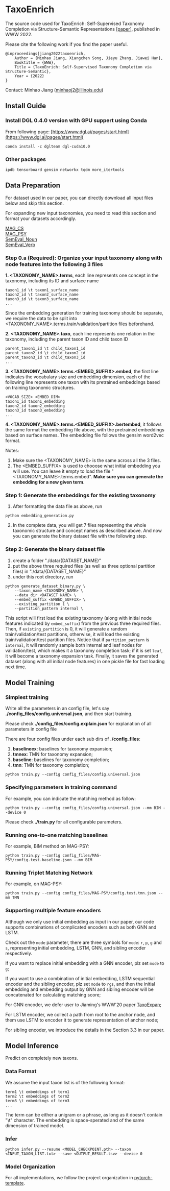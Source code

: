 # TaxoEnrich

The source code used for TaxoEnrich: Self-Supervised Taxonomy Completion via Structure-Semantic Representations [[paper]](https://arxiv.org/abs/2202.04887), published in WWW 2022.

Please cite the following work if you find the paper useful.

```
@inproceedings{jiang2022taxoenrich,
	Author = {Minhao Jiang, Xiangchen Song, Jieyu Zhang, Jiawei Han}, 
	Booktitle = {WWW},
	Title = {TaxoEnrich: Self-Supervised Taxonomy Completion via Structure-Semantic},
	Year = {2022}
}	
```

Contact: Minhao Jiang (minhaoj2@illinois.edu)

## Install Guide

### Install DGL 0.4.0 version with GPU suppert using Conda

From following page: [https://www.dgl.ai/pages/start.html](https://www.dgl.ai/pages/start.html)

```
conda install -c dglteam dgl-cuda10.0
```

### Other packages

```
ipdb tensorboard gensim networkx tqdm more_itertools
```

## Data Preparation

For dataset used in our paper, you can directly download all input files below and skip this section.

For expanding new input taxonomies, you need to read this section and format your datasets accordingly.

[MAG_CS](https://drive.google.com/file/d/1SkH74aTW6lfmuZll06wBFwv_R1Pt6kLC/view?usp=sharing) \
[MAG_PSY](https://drive.google.com/file/d/1cTr4n65ymLneUP_9wUitNgZ1Nbl9jXZ0/view?usp=sharing) \
[SemEval_Noun](https://drive.google.com/file/d/1YdHTQp5YxLFHroF9_qvK9dGZWh8Ivi7H/view?usp=sharing) \
[SemEval_Verb](https://drive.google.com/file/d/1mdOYKHMSVT6lvYBRWROC1SJSpMxA-hK3/view?usp=sharing) 

### Step 0.a (Required): Organize your input taxonomy along with node features into the following 3 files

**1. <TAXONOMY_NAME>.terms**, each line represents one concept in the taxonomy, including its ID and surface name

```
taxon1_id \t taxon1_surface_name
taxon2_id \t taxon2_surface_name
taxon3_id \t taxon3_surface_name
...
```
Since the embedding generation for training taxonomy should be separate, we require the data to be split into <TAXONOMY_NAME>.terms.train/validation/partition files beforehand.

**2. <TAXONOMY_NAME>.taxo**, each line represents one relation in the taxonomy, including the parent taxon ID and child taxon ID

```
parent_taxon1_id \t child_taxon1_id
parent_taxon2_id \t child_taxon2_id
parent_taxon3_id \t child_taxon3_id
...
```

**3. <TAXONOMY_NAME>.terms.<EMBED_SUFFIX>.embed**, the first line indicates the vocabulary size and embedding dimension, each of the following line represents one taxon with its pretrained embeddings based on training taxonomic structures.

```
<VOCAB_SIZE> <EMBED_DIM>
taxon1_id taxon1_embedding
taxon2_id taxon2_embedding
taxon3_id taxon3_embedding
...
```

**4. <TAXONOMY_NAME>.terms.<EMBED_SUFFIX>.bertembed**, it follows the same format the embedding file above, with the pretrained embeddings based on surface names.
The embedding file follows the gensim word2vec format.

Notes:

1. Make sure the <TAXONOMY_NAME> is the same across all the 3 files.
2. The <EMBED_SUFFIX> is used to chooose what initial embedding you will use. You can leave it empty to load the file "<TAXONOMY_NAME>.terms.embed". **Make sure you can generate the embedding for a new given term.**
### Step 1: Generate the embeddings for the existing taxonomy

1. After formatting the data file as above, run

```python embedding_generation.py```

2. In the complete data, you will get 7 files representing the whole taxonomic structure and concept names as described above. And now you can generate the binary dataset file with the following step.

### Step 2: Generate the binary dataset file

1. create a folder "./data/{DATASET_NAME}"
2. put the above three required files (as well as three optional partition files) in "./data/{DATASET_NAME}"
3. under this root directory, run

```
python generate_dataset_binary.py \
    --taxon_name <TAXONOMY_NAME> \
    --data_dir <DATASET_NAME> \
    --embed_suffix <EMBED_SUFFIX> \
    --existing_partition 1 \
    --partition_pattern internal \
```

This script will first load the existing taxonomy (along with initial node features indicated by `embed_suffix`) from the previous three required files.
Then, if `existing_partition` is 0, it will generate a random train/validation/test partitions, otherwise, it will load the existing train/validation/test partition files.
Notice that if `partition_pattern` is `internal`, it will randomly sample both internal and leaf nodes for validation/test, which makes it a taxonomy completion task; if it is set `leaf`, it will become a taxonomy expansion task.
Finally, it saves the generated dataset (along with all initial node features) in one pickle file for fast loading next time.


## Model Training

### Simplest training

Write all the parameters in an config file, let's say **./config_files/config.universal.json**, and then start training.

Please check **./config_files/config.explain.json** for explanation of all parameters in config file

There are four config files under each sub dirs of **./config_files**:

1. **baselineex**: baselines for taxonomy expansion;
2. **tmnex**: TMN for taxonomy expansion;
3. **baseline**: baselines for taxonomy completion;
4. **tmn**: TMN for taxonomy completion;

```
python train.py --config config_files/config.universal.json
```

### Specifying parameters in training command

For example, you can indicate the matching method as follow:

```
python train.py --config config_files/config.universal.json --mm BIM --device 0
```

Please check **./train.py** for all configurable parameters.


### Running one-to-one matching baselines

For example, BIM method on MAG-PSY:

```
python train.py --config config_files/MAG-PSY/config.test.baseline.json --mm BIM
```

### Running Triplet Matching Network

For example, on MAG-PSY:

```
python train.py --config config_files/MAG-PSY/config.test.tmn.json --mm TMN
```

### Supporting multiple feature encoders

Although we only use initial embedding as input in our paper, our code supports combinations of complicated encoders such as both GNN and LSTM.

Check out the `mode` parameter, there are three symbols for `mode`: `r`, `p`, `g` and `s`, representing initial embedding, LSTM, GNN, and sibling encoder respectively. 

If you want to replace initial embedding with a GNN encoder, plz set `mode` to `g`; 

If you want to use a combination of initial embedding, LSTM sequential encoder and the sibling encoder, plz set `mode` to `rgs`, and then the initial embedding and embedding output by GNN and sibling encoder will be concatenated for calculating matching score; 

For GNN encoder, we defer user to Jiaming's WWW'20 paper [TaxoExpan](https://arxiv.org/abs/2001.09522);

For LSTM encoder, we collect a path from root to the anchor node, and them use LSTM to encoder it to generate representation of anchor node;

For sibling encoder, we introduce the details in the Section 3.3 in our paper.


## Model Inference

Predict on completely new taxons.

### Data Format

We assume the input taxon list is of the following format:

```
term1 \t embeddings of term1
term2 \t embeddings of term2
term3 \t embeddings of term3
...
```

The term can be either a unigram or a phrase, as long as it doesn't contain "\t" character.
The embedding is space-sperated and of the same dimension of trained model.

### Infer

```
python infer.py --resume <MODEL_CHECKPOINT.pth> --taxon <INPUT_TAXON_LIST.txt> --save <OUTPUT_RESULT.tsv> --device 0
```


### Model Organization

For all implementations, we follow the project organization in [pytorch-template](https://github.com/victoresque/pytorch-template).

